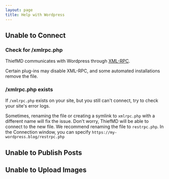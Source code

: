 ```yaml
---
layout: page
title: Help with Wordpress
---
```


## Unable to Connect

### Check for /xmlrpc.php

ThiefMD communicates with Wordpress through [XML-RPC](https://codex.wordpress.org/XML-RPC_Support).

Certain plug-ins may disable XML-RPC, and some automated installations remove the file.

### /xmlrpc.php exists

If `/xmlrpc.php` exists on your site, but you still can't connect, try to check your site's error logs.

Sometimes, renaming the file or creating a symlink to `xmlrpc.php` with a different name will fix the issue. Don't worry, ThiefMD will be able to connect to the new file. We recommend renaming the file to `restrpc.php`. In the Connection window, you can specify `https://my-wordpress.blog/restrpc.php`

## Unable to Publish Posts

## Unable to Upload Images

